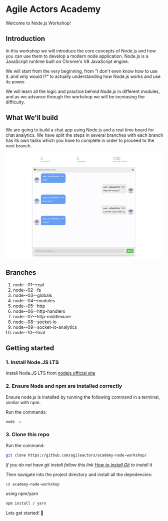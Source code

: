 # Agile Actors Academy

Welcome to Node.js Workshop!

## Introduction

In this workshop we will introduce the core concepts of Node.js and how you can use them to develop a modern node application. Node.js is a JavaScript runtime built on Chrome's V8 JavaScript engine.

We will start from the very beginning, from "I don't even know how to use it..and why would I?“ to actually understanding how Node.js works and use its power.

We will learn all the logic and practice behind Node.js in different modules, and as we advance through the workshop we will be increasing the difficulty.

## What We'll build

We are going to build a chat app using Node.js and a real time board for chat analytics. We have split the steps in several branches with each branch has its own tasks which you have to complete in order to proceed to the next branch.

<div style="width: 100%; display: flex; justifyContent: space-between">
  <div style="margin-right: 5px">
    <img alt="node-app-1" src="./static/images/node-chat.png" width="100%">
  </div>
</div>

## Branches

1. node--01--repl
2. node--02--fs
3. node--03--globals
4. node--04--modules
5. node--05--http
6. node--06--http-handlers
7. node--07--http-middleware
8. node--08--socket-io
9. node--09--socket-io-analytics
10. node--10--final

## Getting started

### 1. Install Node.JS LTS

Install Node.JS LTS from [nodejs official site](https://nodejs.org/en/download/)

### 2. Ensure Node and npm are installed correctly

Ensure node.js is installed by running the following command in a terminal, similar with npm.

Run the commands:

```sh
node -v
```

### 3. Clone this repo

Run the command:

```sh
git clone https://github.com/agileactors/academy-node-workshop/
```

_If you do not have git install follow this link [How to install Git](https://git-scm.com/book/en/v2/Getting-Started-Installing-Git) to install it_

Then navigate into the project directory and install all the depedencies:

```sh
cd academy-node-workshop
```

using npm/yarn

```sh
npm install / yarn
```

Lets get started! :tada:
